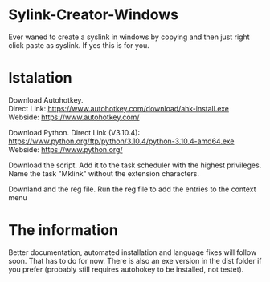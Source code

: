 # Sylink-Creator-Windows
Ever waned to create a syslink in windows by copying and then just right click paste as syslink. If yes this is for you.

# Istalation
Download Autohotkey.      
Direct Link: https://www.autohotkey.com/download/ahk-install.exe      
Webside: https://www.autohotkey.com/    
  
Download Python.
Direct Link (V3.10.4): https://www.python.org/ftp/python/3.10.4/python-3.10.4-amd64.exe       
Webside: https://www.python.org/      

Download the script.
Add it to the task scheduler with the highest privileges.
Name the task "Mklink" without the extension characters.

Downland and the reg file.
Run the reg file to add the entries to the context menu


# The information
Better documentation, automated installation and language fixes will follow soon.
That has to do for now.
There is also an exe version in the dist folder if you prefer (probably still requires autohokey to be installed, not testet).
